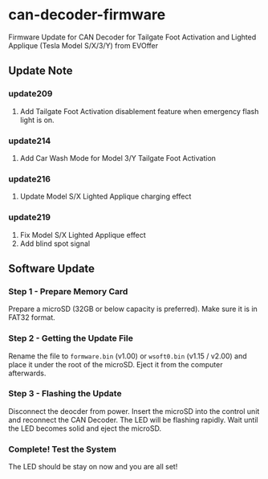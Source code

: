 # can-decoder-firmware
Firmware Update for CAN Decoder for Tailgate Foot Activation and Lighted Applique (Tesla Model S/X/3/Y) from EVOffer

## Update Note

### update209
1. Add Tailgate Foot Activation disablement feature when emergency flash light is on.

### update214
1. Add Car Wash Mode for Model 3/Y Tailgate Foot Activation

### update216
1. Update Model S/X Lighted Applique charging effect

### update219
1. Fix Model S/X Lighted Applique effect
2. Add blind spot signal

## Software Update

### Step 1 - Prepare Memory Card
Prepare a microSD (32GB or below capacity is preferred). Make sure it is in FAT32 format.

### Step 2 - Getting the Update File
Rename the file to `formware.bin` (v1.00) or `wsoft0.bin` (v1.15 / v2.00) and place it under the root of the microSD.
Eject it from the computer afterwards.

### Step 3 - Flashing the Update
Disconnect the deocder from power.
Insert the microSD into the control unit and reconnect the CAN Decoder.
The LED will be flashing rapidly. 
Wait until the LED becomes solid and eject the microSD.

### Complete! Test the System
The LED should be stay on now and you are all set!
